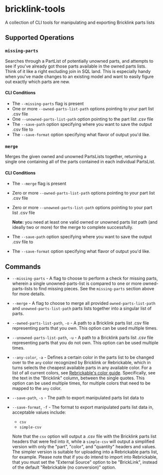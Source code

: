 # bricklink-tools
A collection of CLI tools for manipulating and exporting Bricklink parts lists

## Supported Operations
### `missing-parts`
Searches through a PartList of potentially unowned parts, and attempts to see if you've already got those parts available in the owned parts lists. Think of it like a right excluding join in SQL land. This is especially handy when you've made changes to an existing model and want to easily figure out exactly which parts are new.

#### CLI Conditions
- The `--missing-parts` flag is present
- One or more `--owned-parts-list-path` options pointing to your part list .csv file
- One `--unowned-parts-list-path` option pointing to the part list .csv file
- The `--save-path` option specifying where you want to save the output .csv file to
- The `--save-format` option specifying what flavor of output you'd like.

### `merge`
Merges the given owned and unowned PartsLists together, returning a single one containing all of the parts contained in each individual PartsList.

#### CLI Conditions
- The `--merge` flag is present
- Zero or more `--owned-parts-list-path` options pointing to your part list .csv file
- Zero or more `--unowned-parts-list-path` options pointing to your part list .csv file
    
    __Note:__ you need at least one valid owned or unowned parts list path (and ideally two or more) for the merge to complete successfully.

- The `--save-path` option specifying where you want to save the output .csv file to
- The `--save-format` option specifying what flavor of output you'd like.

## Commands
- `--missing-parts` - A flag to choose to perform a check for missing parts, wherein a single unowned-parts-list is compared to one or more owned-parts-lists to find missing pieces. See the `missing-parts` section above for more details.
- `--merge` - A flag to choose to merge all provided `owned-parts-list-path` and `unowned-parts-list-path` parts lists together into a singular list of parts.
- `--owned-parts-list-path`, `-o` - A path to a Bricklink parts list .csv file representing parts that you own. This option can be used multiple times.
- `--unowned-parts-list-path`, `-u` - A path to a Bricklink parts list .csv file representing parts that you do not own. This option can be used multiple times.
- `--any-color`, `-a` - Defines a certain color in the parts list to be changed over to the `any` color recognized by Bricklink or Rebrickable, which in turns selects the cheapest available parts in any available color. For a list of all current colors, see [Rebrickable's color guide](https://rebrickable.com/colors/). Specifically, see the text in the "Bricklink" column, between the single quotes. This option can be used multiple times, for multiple colors that need to be mapped to the `any` color.
- `--save-path`, `-s` - The path to export manipulated parts list data to
- `--save-format`, `-f` - The format to export manipulated parts list data in, acceptable values include:
    - `csv`
    - `simple-csv`
    
    Note that the `csv` option will output a .csv file with the Bricklink parts list headers that were fed into it, while a `simple-csv` will output a simplified version with only the "part", "color", and "quantity" headers and values. The simpler version is suitable for uploading into a Rebrickable parts list, for example. Please note that if you do intend to import into Rebrickable, that you must set the "External Source" option to be "BrickLink", instead of the default "Rebrickable (no conversion)" option.
